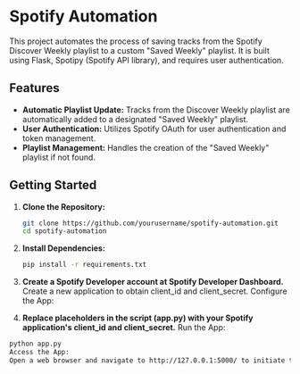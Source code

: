 # Spotify Automation

This project automates the process of saving tracks from the Spotify Discover Weekly playlist to a custom "Saved Weekly" playlist. It is built using Flask, Spotipy (Spotify API library), and requires user authentication.

## Features

- **Automatic Playlist Update:** Tracks from the Discover Weekly playlist are automatically added to a designated "Saved Weekly" playlist.
- **User Authentication:** Utilizes Spotify OAuth for user authentication and token management.
- **Playlist Management:** Handles the creation of the "Saved Weekly" playlist if not found.

## Getting Started

1. **Clone the Repository:**
   ```bash
   git clone https://github.com/yourusername/spotify-automation.git
   cd spotify-automation
   
2. **Install Dependencies:**
   ```bash
   pip install -r requirements.txt

3. **Create a Spotify Developer account at Spotify Developer Dashboard.**
Create a new application to obtain client_id and client_secret.
Configure the App:

4. **Replace placeholders in the script (app.py) with your Spotify application's client_id and client_secret.**
Run the App:
```bash
python app.py
Access the App:
Open a web browser and navigate to http://127.0.0.1:5000/ to initiate the Spotify authentication process.
